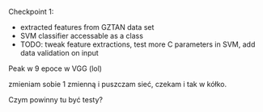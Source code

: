 Checkpoint 1:
- extracted features from GZTAN data set
- SVM classifier accessable as a class
- TODO: tweak feature extractions, test more C parameters in SVM, add data validation on input


Peak w 9 epoce w VGG (lol)

zmieniam sobie 1 zmienną i puszczam sieć, czekam i tak w kółko.

Czym powinny tu być testy?